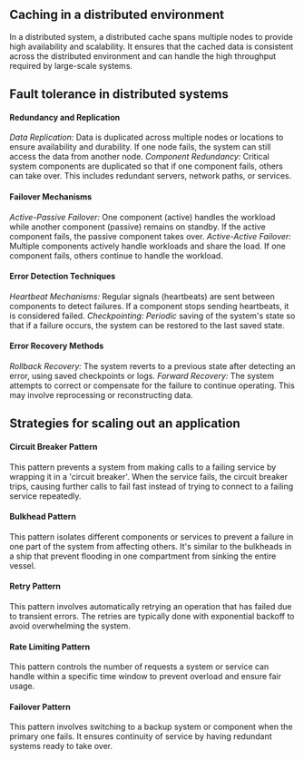 ## Caching in a distributed environment

In a distributed system, a distributed cache spans multiple nodes to provide high availability and scalability. It ensures that the cached data is consistent across the distributed environment and can handle the high throughput required by large-scale systems.

## Fault tolerance in distributed systems

#### Redundancy and Replication
*Data Replication:* Data is duplicated across multiple nodes or locations to ensure availability and durability. If one node fails, the system can still access the data from another node.
*Component Redundancy:* Critical system components are duplicated so that if one component fails, others can take over. This includes redundant servers, network paths, or services.

#### Failover Mechanisms
*Active-Passive Failover:* One component (active) handles the workload while another component (passive) remains on standby. If the active component fails, the passive component takes over.
*Active-Active Failover:* Multiple components actively handle workloads and share the load. If one component fails, others continue to handle the workload.

#### Error Detection Techniques
*Heartbeat Mechanisms:* Regular signals (heartbeats) are sent between components to detect failures. If a component stops sending heartbeats, it is considered failed.
*Checkpointing: Periodic* saving of the system's state so that if a failure occurs, the system can be restored to the last saved state.

#### Error Recovery Methods
*Rollback Recovery:* The system reverts to a previous state after detecting an error, using saved checkpoints or logs.
*Forward Recovery:* The system attempts to correct or compensate for the failure to continue operating. This may involve reprocessing or reconstructing data.


## Strategies for scaling out an application

#### Circuit Breaker Pattern
This pattern prevents a system from making calls to a failing service by wrapping it in a 'circuit breaker'. When the service fails, the circuit breaker trips, causing further calls to fail fast instead of trying to connect to a failing service repeatedly.

#### Bulkhead Pattern
This pattern isolates different components or services to prevent a failure in one part of the system from affecting others. It's similar to the bulkheads in a ship that prevent flooding in one compartment from sinking the entire vessel.

#### Retry Pattern
This pattern involves automatically retrying an operation that has failed due to transient errors. The retries are typically done with exponential backoff to avoid overwhelming the system.

#### Rate Limiting Pattern
This pattern controls the number of requests a system or service can handle within a specific time window to prevent overload and ensure fair usage.

#### Failover Pattern
This pattern involves switching to a backup system or component when the primary one fails. It ensures continuity of service by having redundant systems ready to take over.